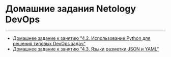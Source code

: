 # Домашние задания Netology DevOps

---

- [Домашнее задание к занятию "4.2. Использование Python для решения типовых DevOps задач"](HW_04.2/README.md)
- [Домашнее задание к занятию "4.3. Языки разметки JSON и YAML"](HW_04.3/README.md)
